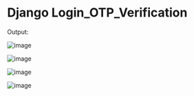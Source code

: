 # Django Login_OTP_Verification


Output:

![image](https://user-images.githubusercontent.com/59698608/171667304-4814a10e-1ef3-44fe-9a53-01c14667c5b8.png)

![image](https://user-images.githubusercontent.com/59698608/171667520-363b17b6-0367-49d2-bbad-cb628efc34da.png)

![image](https://user-images.githubusercontent.com/59698608/171667624-8dce326b-f938-408a-bf70-9ea9d67ec233.png)

![image](https://user-images.githubusercontent.com/59698608/171667730-2e8931bf-1441-4229-8044-7cc1ec81b8a2.png)





